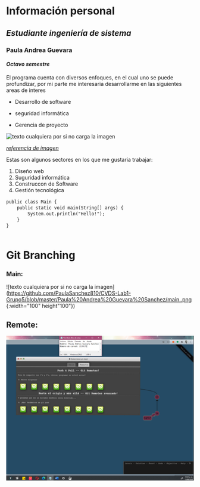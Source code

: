 # **Información personal** 
## *Estudiante ingeniería de sistema*
### **Paula Andrea Guevara**
#### *Octavo semestre*

El programa cuenta con diversos enfoques, en el cual uno se puede profundizar, por mi parte 
me interesaria desarrollarme en las siguientes areas de interes 

* Desarrollo de software
- seguridad informática
* Gerencia de proyecto

![texto cualquiera por si no carga la imagen](https://www.extrasoft.es/wp-content/uploads/2016/10/extrasoftware-imagenhome.png)

[*referencia de imagen*](https://www.extrasoft.es/)

Estas son algunos sectores en los que me gustaria trabajar:

1. Diseño web
2. Suguridad informática
3. Construccon de Software
4. Gestión tecnológica

```
public class Main {
    public static void main(String[] args) {
        System.out.println("Hello!");
    }
}
		
```

# Git Branching
### Main:
![texto cualquiera por si no carga la imagen](https://github.com/PaulaSanchez810/CVDS-Lab1-Grupo5/blob/master/Paula%20Andrea%20Guevara%20Sanchez/main..png {:width="100" height"100"}) 

## Remote:
![texto cualquiera por si no carga la imagen](https://github.com/PaulaSanchez810/CVDS-Lab1-Grupo5/blob/master/Paula%20Andrea%20Guevara%20Sanchez/remote...png)




